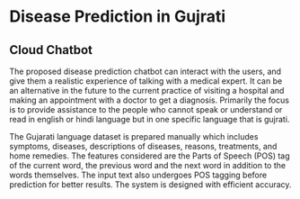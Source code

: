 # Disease Prediction in Gujrati
## Cloud Chatbot

The proposed disease prediction chatbot can interact with the users, and give them a realistic experience of talking with a medical expert. It can be an alternative in the future to the current practice of visiting a hospital and making an appointment with a doctor to get a diagnosis. Primarily the focus is to provide assistance to the people who cannot speak or understand or read in english or hindi language but in one specific language that is gujrati. 

The Gujarati language dataset is prepared manually which includes symptoms, diseases, descriptions of diseases, reasons, treatments, and home remedies. The features considered are the Parts of Speech (POS) tag of the current word, the previous word and the next word in addition to the words themselves. The input text also undergoes POS tagging before prediction for better results. The system is designed with efficient accuracy.
